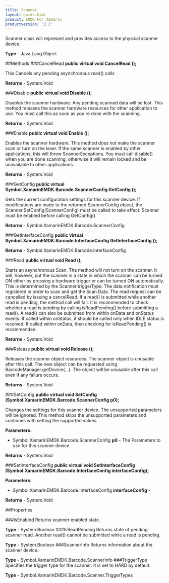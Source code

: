 ```yaml
---
title: Scanner
layout: guide.html
product: EMDK For Xamarin
productversion: '2.2'
---
```


Scanner class will represent and provides access to the physical scanner device.

**Type** - Java.Lang.Object

##Methods
###CancelRead
**public virtual void CancelRead ();**

This Cancels any pending asynchronous read() calls


**Returns** - System.Void

###Disable
**public virtual void Disable ();**

Disables the scanner hardware. Any pending scanned data will be lost. This method releases the scanner hardware resources for other application to use. You must call this as soon as you're done with the scanning.


**Returns** - System.Void

###Enable
**public virtual void Enable ();**

Enables the scanner hardware. This method does not make the scanner scan or turn on the laser. If the same scanner is enabled by other applications, this will throw ScannerExceptions. You must call disable() when you are done scanning, otherwise it will remain locked and be unavailable to other applications.


**Returns** - System.Void

###GetConfig
**public virtual Symbol.XamarinEMDK.Barcode.ScannerConfig GetConfig ();**

Gets the current configuration settings for this scanner device. If modifications are made to the returned ScannerConfig object, the Scanner.SetConfig(ScannerConfig) must be called to take effect. Scanner must be enabled before calling GetConfig().


**Returns** - Symbol.XamarinEMDK.Barcode.ScannerConfig

###GetInterfaceConfig
**public virtual Symbol.XamarinEMDK.Barcode.InterfaceConfig GetInterfaceConfig ();**


        


**Returns** - Symbol.XamarinEMDK.Barcode.InterfaceConfig

###Read
**public virtual void Read ();**

Starts an asynchronous Scan. The method will not turn on the scanner. It will, however, put the scanner in a state in which the scanner can be turned ON either by pressing a hardware trigger or can be turned ON automatically. This is determined by the Scanner.triggerType. The data notification must registered in order to scan and get the Scan Data. The read request can be cancelled by issuing a cancelRead. If a read() is submitted while another read is pending, the method call will fail. It is recommended to check whether a read is pending by calling isReadPending() before submitting a read(). A read() can also be submitted from within onData and onStatus events. If called within onStatus, it should be called only when IDLE status is received. If called within onData, then checking for isReadPending() is recommended.


**Returns** - System.Void

###Release
**public virtual void Release ();**

Releases the scanner object resources. The scanner object is unusable after this call. The new object can be requested using BarcodeManager.getDevice(...). The object will be unusable after this call even if any failure occurs.


**Returns** - System.Void

###SetConfig
**public virtual void SetConfig (Symbol.XamarinEMDK.Barcode.ScannerConfig p0);**

Changes the settings for this scanner device. The unsupported parameters will be ignored. This method skips the unsupported parameters and continues with setting the supported values.

**Parameters:** 

* Symbol.XamarinEMDK.Barcode.ScannerConfig **p0** - The Parameters to use for this scanner device.

**Returns** - System.Void

###SetInterfaceConfig
**public virtual void SetInterfaceConfig (Symbol.XamarinEMDK.Barcode.InterfaceConfig interfaceConfig);**


        

**Parameters:** 

* Symbol.XamarinEMDK.Barcode.InterfaceConfig **interfaceConfig** - 
        

**Returns** - System.Void

##Properties

###IsEnabled
Returns scanner enabled state.

**Type** - System.Boolean
###IsReadPending
Returns state of pending scanner read. Another read() cannot be submitted while a read is pending.

**Type** - System.Boolean
###ScannerInfo
Returns information about the scanner device.

**Type** - Symbol.XamarinEMDK.Barcode.ScannerInfo
###TriggerType
Specifies the trigger type for the scanner. It is set to HARD by default.

**Type** - Symbol.XamarinEMDK.Barcode.Scanner.TriggerTypes






